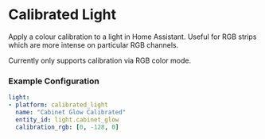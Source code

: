 # Calibrated Light


Apply a colour calibration to a light in Home Assistant. Useful for RGB strips which are more intense on particular 
RGB channels.

Currently only supports calibration via RGB color mode.

### Example Configuration 

```yaml
light:
- platform: calibrated_light
  name: "Cabinet Glow Calibrated"
  entity_id: light.cabinet_glow
  calibration_rgb: [0, -128, 0]
```
